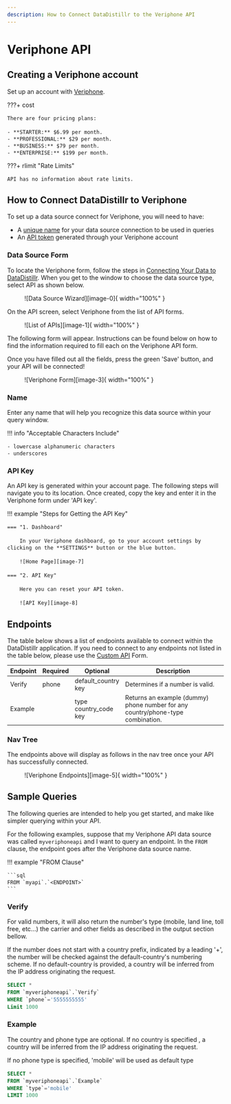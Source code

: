 ```yaml
---
description: How to Connect DataDistillr to the Veriphone API
---
```


# Veriphone API

## Creating a Veriphone account
Set up an account with [Veriphone](https://veriphone.io/#page-top).

???+ cost

    There are four pricing plans:
    
    - **STARTER:** $6.99 per month.
    - **PROFESSIONAL:** $29 per month.
    - **BUSINESS:** $79 per month.
    - **ENTERPRISE:** $199 per month.

???+ rlimit "Rate Limits"
    
    API has no information about rate limits.
    
## How to Connect DataDistillr to Veriphone
To set up a data source connect for Veriphone, you will need to have:

- A [unique name](#name) for your data source connection to be used in queries
- An [API token](#api-key) generated through your Veriphone account

### Data Source Form
To locate the Veriphone form, follow the steps in [Connecting Your Data to DataDistillr](../../). When you get to the window to choose the data source type, select API as shown below.

<figure markdown>
  ![Data Source Wizard][image-0]{ width="100%" }
</figure>


On the API screen, select Veriphone from the list of API forms.

<figure markdown>
  ![List of APIs][image-1]{ width="100%" }
</figure>



The following form will appear. Instructions can be found below on how to find the information required to fill each on the Veriphone API form.

Once you have filled out all the fields, press the green 'Save' button, and your API will be connected!

<figure markdown>
  ![Veriphone Form][image-3]{ width="100%" }
</figure>

### Name
Enter any name that will help you recognize this data source within your query window.

!!! info "Acceptable Characters Include"

    - lowercase alphanumeric characters
    - underscores


### API Key
An API key is generated within your account page. The following steps will navigate you to its location. Once created, copy the key and enter it in the Veriphone form under 'API key'.

!!! example "Steps for Getting the API Key"

    === "1. Dashboard"

        In your Veriphone dashboard, go to your account settings by clicking on the **SETTINGS** button or the blue button.
    
        ![Home Page][image-7]

    === "2. API Key"

        Here you can reset your API token.    

        ![API Key][image-8]
        



## Endpoints
The table below shows a list of endpoints available to connect within the DataDistillr application. If you need to connect to any endpoints not listed in the table below, please use the [Custom API](../../) Form.

| Endpoint | Required | Optional                    | Description                                                                     |
|----------|----------|-----------------------------|---------------------------------------------------------------------------------|
| Verify   | phone    | default_country<br>key      | Determines if a number is valid.                                                |
| Example  |          | type<br>country_code<br>key | Returns an example (dummy) phone number for any country/phone-type combination. |


### Nav Tree
The endpoints above will display as follows in the nav tree once your API has successfully connected.

<figure markdown>
  ![Veriphone Endpoints][image-5]{ width="100%" }
</figure>

## Sample Queries
The following queries are intended to help you get started, and make like simpler querying within your API.

For the following examples, suppose that my Veriphone API data source was called `myveriphoneapi` and I want to query an endpoint. In the `FROM` clause, the endpoint goes after the Veriphone data source name.

!!! example "FROM Clause"

    ```sql
    FROM `myapi`.`<ENDPOINT>`
    ```


### Verify
For valid numbers, it will also return the number's type (mobile, land line, toll free, etc...) the carrier and other fields as described in the output section bellow.

If the number does not start with a country prefix, indicated by a leading '+', the number will be checked against the default-country's numbering scheme. If no default-country is provided, a country will be inferred from the IP address originating the request.

```sql
SELECT * 
FROM `myveriphoneapi`.`Verify`
WHERE `phone`='5555555555'
Limit 1000
```

### Example
The country and phone type are optional. If no country is specified , a country will be inferred from the IP address originating the request.

If no phone type is specified, 'mobile' will be used as default type

```sql
SELECT * 
FROM `myveriphoneapi`.`Example`
WHERE `type`='mobile'
LIMIT 1000
```


[image-0]: ../../img/api/data-source-wizard-api-light.png
[image-1]: ../../img/api/veriphone/choose-form-veriphone-light.png
[image-2]: ../../img/api/veriphone/choose-form-veriphone-dark.png
[image-3]: ../../img/api/veriphone/veriphone-form-light.png
[image-4]: ../../img/api/veriphone/veriphone-form-dark.png
[image-5]: ../../img/api/veriphone/veriphone-nav-tree-light.png
[image-6]: ../../img/api/veriphone/veriphone-nav-tree-dark.png
[image-7]: ../../img/api/veriphone/veriphone-dashboard.png
[image-8]: ../../img/api/veriphone/veriphone-settings-censored.png

